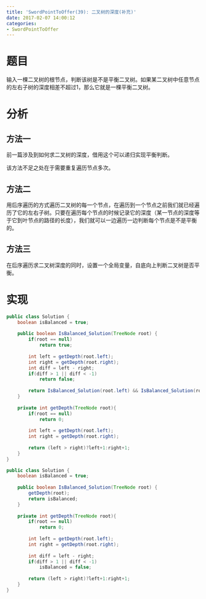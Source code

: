 ```yaml
---
title: 'SwordPointToOffer(39): 二叉树的深度(补充)'
date: 2017-02-07 14:00:12
categories:
- SwordPointToOffer
---
```


# 题目
输入一棵二叉树的根节点，判断该树是不是平衡二叉树。如果某二叉树中任意节点的左右子树的深度相差不超过1，那么它就是一棵平衡二叉树。

# 分析
## 方法一
前一篇涉及到如何求二叉树的深度，借用这个可以递归实现平衡判断。

该方法不足之处在于需要重复遍历节点多次。

## 方法二
用后序遍历的方式遍历二叉树的每一个节点，在遍历到一个节点之前我们就已经遍历了它的左右子树。只要在遍历每个节点的时候记录它的深度（某一节点的深度等于它到叶节点的路径的长度），我们就可以一边遍历一边判断每个节点是不是平衡的。

## 方法三
在后序遍历求二叉树深度的同时，设置一个全局变量，自底向上判断二叉树是否平衡。

# 实现
```java 方法一
public class Solution {
    boolean isBalanced = true;
    
    public boolean IsBalanced_Solution(TreeNode root) {
        if(root == null)
            return true;
        
        int left = getDepth(root.left);
        int right = getDepth(root.right);
        int diff = left - right;
        if(diff > 1 || diff < -1)
            return false;
        
        return IsBalanced_Solution(root.left) && IsBalanced_Solution(root.right);
    }
    
    private int getDepth(TreeNode root){
        if(root == null)
            return 0;
        
        int left = getDepth(root.left);
        int right = getDepth(root.right);
        
        return (left > right)?left+1:right+1;
    }
}
```

```java 方法三
public class Solution {
    boolean isBalanced = true;
    
    public boolean IsBalanced_Solution(TreeNode root) {
        getDepth(root);
        return isBalanced;
    }
    
    private int getDepth(TreeNode root){
        if(root == null)
            return 0;
        
        int left = getDepth(root.left);
        int right = getDepth(root.right);
        
        int diff = left - right;
        if(diff > 1 || diff < -1)
            isBalanced = false;
        
        return (left > right)?left+1:right+1;
    }
}
```